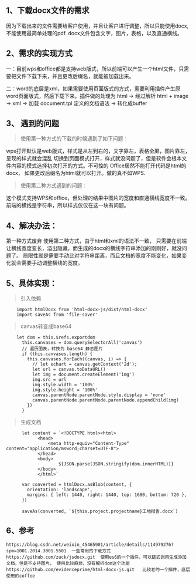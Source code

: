 ## 1、下载docx文件的需求
因为下载出来的文件需要给客户使用，并且让客户进行调整，所以只能使用docx,不能使用最简单处理的pdf.
docx文件包含文字，图片，表格，以及直通横线。

## 2、需求的实现方式
一：目前wps和office都是支持web版式，所以前端可以产生一个html文件，只需要把文件下载下来，并且更改后缀名，就能被加载出来。

二：word的底层是xml，如果需要使用页面版式的方式，需要利用插件产生原word页面版式，然后下载下来。插件做的处理为
        html -> 经过解析 html + image -> xml -> 加载 document.tpl 定义的文档语法 -> 转化成buffer


## 3、 遇到的问题

>   使用第一种方式的下载的时候遇到了如下问题：

wps打开默认是web版式，样式是从左到右的，文字靠左，表格全屏，图片靠左，呈现的样式就会混乱
切换到页面模式打开，样式就没问题了，但是软件会根本文件内容的模式选择初次打开的方式。不可控的
Office居然不能打开代码是html的docx， 如果更改后缀名为html就可以打开。做的真不如WPS.
      
>   使用第二种方式遇到的问题：

这个模式支持WPS和office，但处理的结果中图片的宽度和直通横线宽度不一致。前端的横线是字符串，所以样式仅仅在这一块有问题。

## 4、解决办法：
第一种方式废弃
使用第二种方式，由于html和xml的语法不一致， 只需要在前端让横线宽度变长，溢出隐藏，而生成的docx的横线字符串添加的刚刚好，就没问题了。
局限性就是需要手动比对字符串距离，而且文档的宽度不能变化，如果变化就会需要手动调整横线的宽度。

## 5、具体实现：

>   引入依赖
```
    import htmlDocx from 'html-docx-js/dist/html-docx'
    import saveAs from 'file-saver'
```
>   canvas转变成base64  
```
    let dom = this.$refs.exportdom
      this.canvases = dom.querySelectorAll('canvas')
      // 遍历图表，转换为 base64 静态图片
      if (this.canvases.length) {
        this.canvases.forEach((canvas, i) => {
          // let echart = canvas.getContext('2d');
          let url = canvas.toDataURL()
          let img = document.createElement('img')
          img.src = url
          img.style.width = '100%'
          img.style.height = '100%'
          canvas.parentNode.parentNode.style.display = 'none'
          canvas.parentNode.parentNode.parentNode.appendChild(img)
        })
      }
```


>   生成文档
```
      let content = `<!DOCTYPE html><html>
            <head>
                <meta http-equiv="Content-Type"  content="application/msword;charset=UTF-8">
            </head>
            <body>
                    ${JSON.parse(JSON.stringify(dom.innerHTML))}
            </body>
            </html>`

      var converted = htmlDocx.asBlob(content, {
        orientation: 'landscape',
        margins: { left: 1440, right: 1440, top: 1680, bottom: 720 },
      })

      saveAs(converted, `${this.project.projectname}工地报告.docx`)
```

## 6、参考
    https://blog.csdn.net/weixin_45465901/article/details/114979276?spm=1001.2014.3001.5501  一些常用的下载方式
    https://github.com/zuck/jsdocx.git  使用es6的一个插件，可以链式调用生成添加文档，但是不支持图片， 使用比较麻烦，没有解析dom这个功能
    https://github.com/evidenceprime/html-docx-js.git   比较老的一个插件，底层使用的coffee
